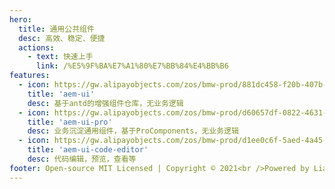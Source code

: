 ```yaml
---
hero:
  title: 通用公共组件
  desc: 高效、稳定、便捷
  actions:
    - text: 快速上手
      link: /%E5%9F%BA%E7%A1%80%E7%BB%84%E4%BB%B6
features:
  - icon: https://gw.alipayobjects.com/zos/bmw-prod/881dc458-f20b-407b-947a-95104b5ec82b/k79dm8ih_w144_h144.png
    title: 'aem-ui'
    desc: 基于antd的增强组件仓库，无业务逻辑
  - icon: https://gw.alipayobjects.com/zos/bmw-prod/d60657df-0822-4631-9d7c-e7a869c2f21c/k79dmz3q_w126_h126.png
    title: 'aem-ui-pro'
    desc: 业务沉淀通用组件，基于ProComponents，无业务逻辑
  - icon: https://gw.alipayobjects.com/zos/bmw-prod/d1ee0c6f-5aed-4a45-a507-339a4bfe076c/k7bjsocq_w144_h144.png
    title: 'aem-ui-code-editor'
    desc: 代码编辑，预览，查看等
footer: Open-source MIT Licensed | Copyright © 2021<br />Powered by Liang.Wang
---
```

